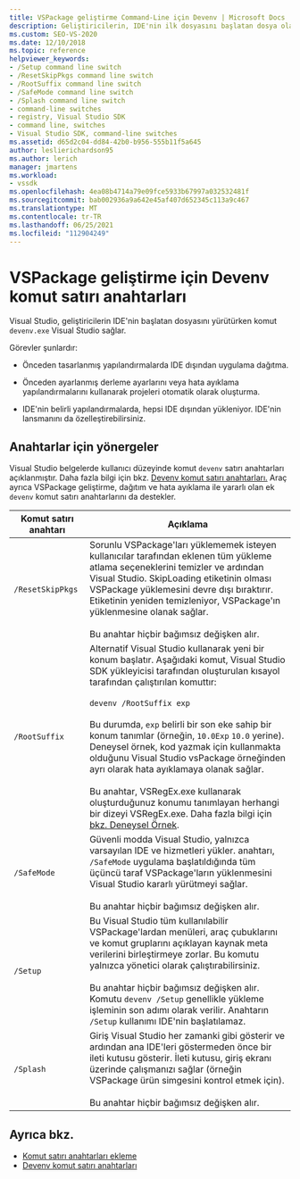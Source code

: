 ```yaml
---
title: VSPackage geliştirme Command-Line için Devenv | Microsoft Docs
description: Geliştiricilerin, IDE'nin ilk dosyasını başlatan dosya olan devenv.exe yürütürken komut Visual Studio nasıl otomatikleştirebilirlerini öğrenin.
ms.custom: SEO-VS-2020
ms.date: 12/10/2018
ms.topic: reference
helpviewer_keywords:
- /Setup command line switch
- /ResetSkipPkgs command line switch
- /RootSuffix command line switch
- /SafeMode command line switch
- /Splash command line switch
- command-line switches
- registry, Visual Studio SDK
- command line, switches
- Visual Studio SDK, command-line switches
ms.assetid: d65d2c04-dd84-42b0-b956-555b11f5a645
author: leslierichardson95
ms.author: lerich
manager: jmartens
ms.workload:
- vssdk
ms.openlocfilehash: 4ea08b4714a79e09fce5933b67997a032532481f
ms.sourcegitcommit: bab002936a9a642e45af407d652345c113a9c467
ms.translationtype: MT
ms.contentlocale: tr-TR
ms.lasthandoff: 06/25/2021
ms.locfileid: "112904249"
---
```

# <a name="devenv-command-line-switches-for-vspackage-development"></a>VSPackage geliştirme için Devenv komut satırı anahtarları

Visual Studio, geliştiricilerin IDE'nin başlatan dosyasını yürütürken komut `devenv.exe` Visual Studio sağlar.

 Görevler şunlardır:

- Önceden tasarlanmış yapılandırmalarda IDE dışından uygulama dağıtma.

- Önceden ayarlanmış derleme ayarlarını veya hata ayıklama yapılandırmalarını kullanarak projeleri otomatik olarak oluşturma.

- IDE'nin belirli yapılandırmalarda, hepsi IDE dışından yükleniyor. IDE'nin lansmanını da özelleştirebilirsiniz.

## <a name="guidelines-for-switches"></a>Anahtarlar için yönergeler

Visual Studio belgelerde kullanıcı düzeyinde komut `devenv` satırı anahtarları açıklanmıştır. Daha fazla bilgi için bkz. [Devenv komut satırı anahtarları.](../ide/reference/devenv-command-line-switches.md) Araç ayrıca VSPackage geliştirme, dağıtım ve hata ayıklama ile yararlı olan ek `devenv` komut satırı anahtarlarını da destekler.

| Komut satırı anahtarı | Açıklama |
|---------------------| - |
| `/ResetSkipPkgs` | Sorunlu VSPackage'ları yüklememek isteyen kullanıcılar tarafından eklenen tüm yükleme atlama seçeneklerini temizler ve ardından Visual Studio. SkipLoading etiketinin olması VSPackage yüklemesini devre dışı bıraktırır. Etiketinin yeniden temizleniyor, VSPackage'ın yüklenmesine olanak sağlar.<br /><br /> Bu anahtar hiçbir bağımsız değişken alır. |
| `/RootSuffix` | Alternatif Visual Studio kullanarak yeni bir konum başlatır. Aşağıdaki komut, Visual Studio SDK yükleyicisi tarafından oluşturulan kısayol tarafından çalıştırılan komuttır:<br /><br /> `devenv /RootSuffix exp`<br /><br /> Bu durumda, `exp` belirli bir son eke sahip bir konum tanımlar (örneğin, `10.0Exp` `10.0` yerine). Deneysel örnek, kod yazmak için kullanmakta olduğunu Visual Studio vsPackage örneğinden ayrı olarak hata ayıklamaya olanak sağlar.<br /><br /> Bu anahtar, VSRegEx.exe kullanarak oluşturduğunuz konumu tanımlayan herhangi bir dizeyi VSRegEx.exe. Daha fazla bilgi için [bkz. Deneysel Örnek](../extensibility/the-experimental-instance.md). |
| `/SafeMode` | Güvenli modda Visual Studio, yalnızca varsayılan IDE ve hizmetleri yükler. anahtarı, `/SafeMode` uygulama başlatıldığında tüm üçüncü taraf VSPackage'ların yüklenmesini Visual Studio kararlı yürütmeyi sağlar.<br /><br /> Bu anahtar hiçbir bağımsız değişken alır. |
| `/Setup` | Bu Visual Studio tüm kullanılabilir VSPackage'lardan menüleri, araç çubuklarını ve komut gruplarını açıklayan kaynak meta verilerini birleştirmeye zorlar. Bu komutu yalnızca yönetici olarak çalıştırabilirsiniz. <br /><br /> Bu anahtar hiçbir bağımsız değişken alır. Komutu `devenv /Setup` genellikle yükleme işleminin son adımı olarak verilir. Anahtarın `/Setup` kullanımı IDE'nin başlatılamaz.|
| `/Splash` | Giriş Visual Studio her zamanki gibi gösterir ve ardından ana IDE'leri göstermeden önce bir ileti kutusu gösterir. İleti kutusu, giriş ekranı üzerinde çalışmanızı sağlar (örneğin VSPackage ürün simgesini kontrol etmek için).<br /><br /> Bu anahtar hiçbir bağımsız değişken alır. |

## <a name="see-also"></a>Ayrıca bkz.

- [Komut satırı anahtarları ekleme](../extensibility/adding-command-line-switches.md)
- [Devenv komut satırı anahtarları](../ide/reference/devenv-command-line-switches.md)
